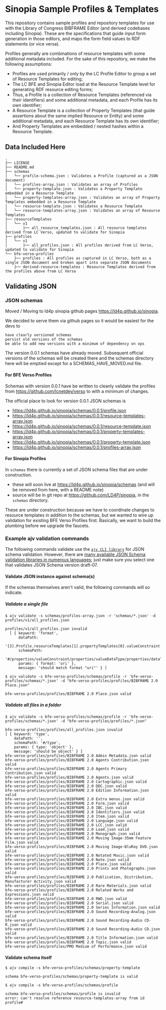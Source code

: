 # Sinopia Sample Profiles & Templates

This repository contains sample profiles and repository templates for use with the Library of Congress BIBFRAME Editor (and derived codebases including Sinopia). These are the specifications that guide input form generation in those editors, and maps the form field values to RDF statements (or vice versa).

Profiles generally are combinations of resource templates with some additional metadata included. For the sake of this repository, we make the following assumptions:

- Profiles are used primarily / only by the LC Profile Editor to group a set of Resource Templates for editing;
- The LC BFE and Sinopia Editor load at the Resource Template level for generating RDF resource editing forms;
- Thus, a Profile is a collection of Resource Templates (referenced via their identifiers) and some additional metadata, and each Profile has its own identifier;
- A Resource Template is a collection of Property Templates (that guide assertions about the same implied Resource or Entity) and some additional metadata, and each Resource Template has its own identifier;
- And Property Templates are embedded / nested hashes within a Resource Template.

## Data Included Here

```
.
├── LICENSE
├── README.md
├── schemas
│   └── profile-schema.json : Validates a Profile (captured as a JSON document)
│   └── profiles-array.json : Validates an array of Profiles
│   └── property-template.json : Validates a Property Template embedded in a Resource Template
│   └── property-templates-array.json : Validates an array of Property Templates embedded in a Resource Template
│   └── resource-template.json : Validates a Resource Template
│   └── resource-templates-array.json : Validates an array of Resource Templates
├── resourceTemplates
│   └── v1
│       ├── all_resource_templates.json : All resource templates derived from LC Verso, updated to validate for Sinopia
├── profiles
│   └── v1
│       ├── all_profiles.json : All profiles derived from LC Verso, updated to validate for Sinopia
└── bfe-verso-profiles
    ├── profiles : All profiles as captured in LC Verso, both as a single JSON document and broken apart into separate JSON documents
    ├── derived-resource-templates : Resource Templates derived from the profiles above from LC Verso
```

## Validating JSON

### JSON schemas

Moved / Moving to ld4p sinopia github pages https://ld4p.github.io/sinopia.

We decided to serve them via github pages so it would be easiest for the devs to

    have clearly versioned schemas
    persist old versions of the schemas
    be able to add new versions with a minimum of dependency on ops

The version 0.0.1 schemas have already moved.  Subsequent official versions of the schemas will be created there and the schemas directory here will be emptied except for a SCHEMAS_HAVE_MOVED.md file.

#### For BFE Verso Profiles

Schemas with version 0.0.1 have be written to cleanly validate the profiles from https://github.com/lcnetdev/verso to with a minimum of changes.

The official place to look for version 0.0.1 JSON schemas is
- https://ld4p.github.io/sinopia/schemas/0.0.1/profile.json
- https://ld4p.github.io/sinopia/schemas/0.0.1/resource-templates-array.json
- https://ld4p.github.io/sinopia/schemas/0.0.1/resource-template.json
- https://ld4p.github.io/sinopia/schemas/0.0.1/property-templates-array.json
- https://ld4p.github.io/sinopia/schemas/0.0.1/property-template.json
- https://ld4p.github.io/sinopia/schemas/0.0.1/profiles-array.json


#### For Sinopia Profiles

In `schemas` there is currently a set of JSON schema files that are under construction.
- these will soon live at https://ld4p.github.io/sinopia/schemas (and will be removed from here, with a README note)
- source will be in git repo at https://github.com/LD4P/sinopia, in the `schemas` directory.

These are under construction because we have to coordinate changes to resource templates in addition to the schemas, but we wanted to wire up validation for existing BFE Verso Profiles first.  Basically, we want to build the plumbing before we upgrade the faucets.

### Example ajv validation commands

The following commands validate use the [`ajv CLI library`](https://www.npmjs.com/package/ajv-cli) for JSON schema validation. However, there are [many available JSON Schema validation libraries in numerous languages](https://json-schema.org/implementations.html#validators); just make sure you select one that validates JSON Schema version draft-07.

#### Validate JSON instance against schema(s)

If the schemas themselves aren't valid, the following commands will so indicate.

##### Validate a single file

```
$ ajv validate -s schemas/profiles-array.json -r 'schemas/*.json' -d profiles/v1/all_profiles.json

profiles/v1/all_profiles.json invalid
  [ { keyword: 'format',
      dataPath:
       '[3].Profile.resourceTemplates[1].propertyTemplates[0].valueConstraint.valueDataType.dataTypeURI',
      schemaPath:
       '#/properties/valueConstraint/properties/valueDataType/properties/dataTypeURI/format',
      params: { format: 'uri' },
      message: 'should match format "uri"' } ]
```

```
$ ajv validate -s bfe-verso-profiles/schemas/profile -r 'bfe-verso-profiles/schemas/*.json' -d "bfe-verso-profiles/profiles/BIBFRAME 2.0 Place.json"

bfe-verso-profiles/profiles/BIBFRAME 2.0 Place.json valid
```

##### Validate all files in a folder

```
$ ajv validate -s bfe-verso-profiles/schemas/profile -r 'bfe-verso-profiles/schemas/*.json' -d "bfe-verso-profiles/profiles/*.json"

bfe-verso-profiles/profiles/all_profiles.json invalid
[ { keyword: 'type',
    dataPath: '',
    schemaPath: '#/type',
    params: { type: 'object' },
    message: 'should be object' } ]
bfe-verso-profiles/profiles/BIBFRAME 2.0 Admin Metadata.json valid
bfe-verso-profiles/profiles/BIBFRAME 2.0 Agents Contribution.json valid
bfe-verso-profiles/profiles/BIBFRAME 2.0 Agents Primary Contribution.json valid
bfe-verso-profiles/profiles/BIBFRAME 2.0 Agents.json valid
bfe-verso-profiles/profiles/BIBFRAME 2.0 Cartographic.json valid
bfe-verso-profiles/profiles/BIBFRAME 2.0 DDC.json valid
bfe-verso-profiles/profiles/BIBFRAME 2.0 Edition Information.json valid
bfe-verso-profiles/profiles/BIBFRAME 2.0 Extra menus.json valid
bfe-verso-profiles/profiles/BIBFRAME 2.0 Form.json valid
bfe-verso-profiles/profiles/BIBFRAME 2.0 IBC.json valid
bfe-verso-profiles/profiles/BIBFRAME 2.0 Identifiers.json valid
bfe-verso-profiles/profiles/BIBFRAME 2.0 Item.json valid
bfe-verso-profiles/profiles/BIBFRAME 2.0 Language.json valid
bfe-verso-profiles/profiles/BIBFRAME 2.0 LCC.json valid
bfe-verso-profiles/profiles/BIBFRAME 2.0 Load.json valid
bfe-verso-profiles/profiles/BIBFRAME 2.0 Monograph.json valid
bfe-verso-profiles/profiles/BIBFRAME 2.0 Moving Image-35mm Feature Film.json valid
bfe-verso-profiles/profiles/BIBFRAME 2.0 Moving Image-BluRay DVD.json valid
bfe-verso-profiles/profiles/BIBFRAME 2.0 Notated Music.json valid
bfe-verso-profiles/profiles/BIBFRAME 2.0 Note.json valid
bfe-verso-profiles/profiles/BIBFRAME 2.0 Place.json valid
bfe-verso-profiles/profiles/BIBFRAME 2.0 Prints and Photographs.json valid
bfe-verso-profiles/profiles/BIBFRAME 2.0 Publication, Distribution, Manufacturer Activity.json valid
bfe-verso-profiles/profiles/BIBFRAME 2.0 Rare Materials.json valid
bfe-verso-profiles/profiles/BIBFRAME 2.0 Related Works and Expressions.json valid
bfe-verso-profiles/profiles/BIBFRAME 2.0 RWO.json valid
bfe-verso-profiles/profiles/BIBFRAME 2.0 Serial.json valid
bfe-verso-profiles/profiles/BIBFRAME 2.0 Series Information.json valid
bfe-verso-profiles/profiles/BIBFRAME 2.0 Sound Recording-Analog.json valid
bfe-verso-profiles/profiles/BIBFRAME 2.0 Sound Recording-Audio CD-R.json valid
bfe-verso-profiles/profiles/BIBFRAME 2.0 Sound Recording-Audio CD.json valid
bfe-verso-profiles/profiles/BIBFRAME 2.0 Title Information.json valid
bfe-verso-profiles/profiles/BIBFRAME 2.0 Topic.json valid
bfe-verso-profiles/profiles/PMO Medium of Performance.json valid
```

#### Validate schema itself

```
$ ajv compile -s bfe-verso-profiles/schemas/property-template

schema bfe-verso-profiles/schemas/property-template is valid
```

```
$ ajv compile -s bfe-verso-profiles/schemas/profile

schema bfe-verso-profiles/schemas/profile is invalid
error: can't resolve reference resource-templates-array from id profile#
```

